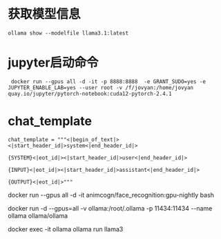 # 获取模型信息

```
ollama show --modelfile llama3.1:latest
```

# jupyter启动命令

```
 docker run --gpus all -d -it -p 8888:8888  -e GRANT_SUDO=yes -e JUPYTER_ENABLE_LAB=yes --user root -v /f/jovyan:/home/jovyan quay.io/jupyter/pytorch-notebook:cuda12-pytorch-2.4.1
```

# chat_template

```
chat_template = """<|begin_of_text|><|start_header_id|>system<|end_header_id|>

{SYSTEM}<|eot_id|><|start_header_id|>user<|end_header_id|>

{INPUT}<|eot_id|><|start_header_id|>assistant<|end_header_id|>

{OUTPUT}<|eot_id|>"""

```
docker run --gpus all -d -it animcogn/face_recognition:gpu-nightly bash


docker run -d --gpus=all -v ollama:/root/.ollama -p 11434:11434 --name ollama ollama/ollama

docker exec -it ollama ollama run llama3


